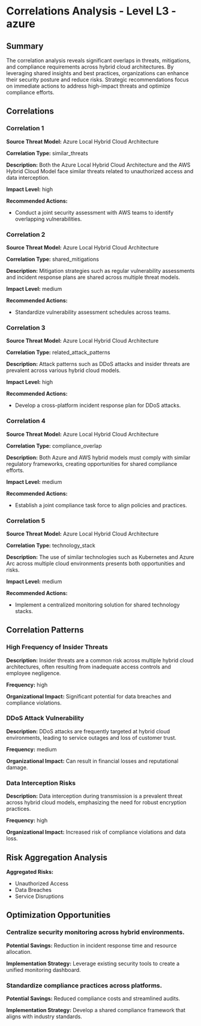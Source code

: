 # Correlations Analysis - Level L3 - azure

## Summary

The correlation analysis reveals significant overlaps in threats, mitigations, and compliance requirements across hybrid cloud architectures. By leveraging shared insights and best practices, organizations can enhance their security posture and reduce risks. Strategic recommendations focus on immediate actions to address high-impact threats and optimize compliance efforts.

## Correlations

### Correlation 1

**Source Threat Model:** Azure Local Hybrid Cloud Architecture

**Correlation Type:** similar_threats

**Description:** Both the Azure Local Hybrid Cloud Architecture and the AWS Hybrid Cloud Model face similar threats related to unauthorized access and data interception.

**Impact Level:** high

**Recommended Actions:**
- Conduct a joint security assessment with AWS teams to identify overlapping vulnerabilities.

### Correlation 2

**Source Threat Model:** Azure Local Hybrid Cloud Architecture

**Correlation Type:** shared_mitigations

**Description:** Mitigation strategies such as regular vulnerability assessments and incident response plans are shared across multiple threat models.

**Impact Level:** medium

**Recommended Actions:**
- Standardize vulnerability assessment schedules across teams.

### Correlation 3

**Source Threat Model:** Azure Local Hybrid Cloud Architecture

**Correlation Type:** related_attack_patterns

**Description:** Attack patterns such as DDoS attacks and insider threats are prevalent across various hybrid cloud models.

**Impact Level:** high

**Recommended Actions:**
- Develop a cross-platform incident response plan for DDoS attacks.

### Correlation 4

**Source Threat Model:** Azure Local Hybrid Cloud Architecture

**Correlation Type:** compliance_overlap

**Description:** Both Azure and AWS hybrid models must comply with similar regulatory frameworks, creating opportunities for shared compliance efforts.

**Impact Level:** medium

**Recommended Actions:**
- Establish a joint compliance task force to align policies and practices.

### Correlation 5

**Source Threat Model:** Azure Local Hybrid Cloud Architecture

**Correlation Type:** technology_stack

**Description:** The use of similar technologies such as Kubernetes and Azure Arc across multiple cloud environments presents both opportunities and risks.

**Impact Level:** medium

**Recommended Actions:**
- Implement a centralized monitoring solution for shared technology stacks.

## Correlation Patterns

### High Frequency of Insider Threats

**Description:** Insider threats are a common risk across multiple hybrid cloud architectures, often resulting from inadequate access controls and employee negligence.

**Frequency:** high

**Organizational Impact:** Significant potential for data breaches and compliance violations.

### DDoS Attack Vulnerability

**Description:** DDoS attacks are frequently targeted at hybrid cloud environments, leading to service outages and loss of customer trust.

**Frequency:** medium

**Organizational Impact:** Can result in financial losses and reputational damage.

### Data Interception Risks

**Description:** Data interception during transmission is a prevalent threat across hybrid cloud models, emphasizing the need for robust encryption practices.

**Frequency:** high

**Organizational Impact:** Increased risk of compliance violations and data loss.

## Risk Aggregation Analysis

**Aggregated Risks:**
- Unauthorized Access
- Data Breaches
- Service Disruptions

## Optimization Opportunities

### Centralize security monitoring across hybrid environments.

**Potential Savings:** Reduction in incident response time and resource allocation.

**Implementation Strategy:** Leverage existing security tools to create a unified monitoring dashboard.

### Standardize compliance practices across platforms.

**Potential Savings:** Reduced compliance costs and streamlined audits.

**Implementation Strategy:** Develop a shared compliance framework that aligns with industry standards.

